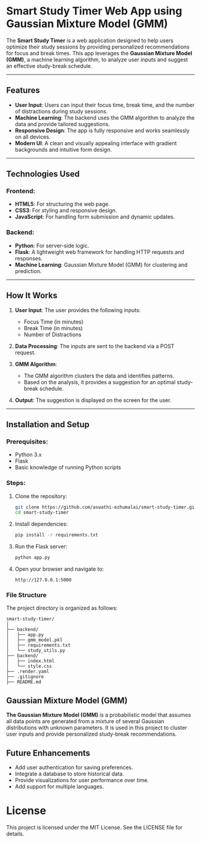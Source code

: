 # Smart Study Timer Web App using Gaussian Mixture Model (GMM)

The **Smart Study Timer** is a web application designed to help users optimize their study sessions by providing personalized recommendations for focus and break times. This app leverages the **Gaussian Mixture Model (GMM)**, a machine learning algorithm, to analyze user inputs and suggest an effective study-break schedule.

---

## Features

- **User Input**: Users can input their focus time, break time, and the number of distractions during study sessions.
- **Machine Learning**: The backend uses the GMM algorithm to analyze the data and provide tailored suggestions.
- **Responsive Design**: The app is fully responsive and works seamlessly on all devices.
- **Modern UI**: A clean and visually appealing interface with gradient backgrounds and intuitive form design.

---

## Technologies Used

### Frontend:
- **HTML5**: For structuring the web page.
- **CSS3**: For styling and responsive design.
- **JavaScript**: For handling form submission and dynamic updates.

### Backend:
- **Python**: For server-side logic.
- **Flask**: A lightweight web framework for handling HTTP requests and responses.
- **Machine Learning**: Gaussian Mixture Model (GMM) for clustering and prediction.

---

## How It Works

1. **User Input**: The user provides the following inputs:
   - Focus Time (in minutes)
   - Break Time (in minutes)
   - Number of Distractions

2. **Data Processing**: The inputs are sent to the backend via a POST request.

3. **GMM Algorithm**:
   - The GMM algorithm clusters the data and identifies patterns.
   - Based on the analysis, it provides a suggestion for an optimal study-break schedule.

4. **Output**: The suggestion is displayed on the screen for the user.

---

## Installation and Setup

### Prerequisites:
- Python 3.x
- Flask
- Basic knowledge of running Python scripts

### Steps:
1. Clone the repository:
   ```bash
   git clone https://github.com/aswathi-ezhumalai/smart-study-timer.git
   cd smart-study-timer
   ```
2. Install dependencies:
   ```bash
   pip install -r requirements.txt
   ```
3. Run the Flask server:
   ```bash
   python app.py
   ```

4. Open your browser and navigate to:
   ```
   http://127.0.0.1:5000
   ```

### File Structure

The project directory is organized as follows:

```
smart-study-timer/
│
├── backend/
│   ├── app.py
│   ├── gmm_model.pkl
│   ├── requirements.txt
│   └── study_utils.py
├── backend/
│   ├── index.html
│   └── style.css
├── .render.yaml
├── .gitignore
├── README.md

```

## Gaussian Mixture Model (GMM)
**The Gaussian Mixture Model (GMM)** is a probabilistic model that assumes all data points are generated from a mixture of several Gaussian distributions with unknown parameters. It is used in this project to cluster user inputs and provide personalized study-break recommendations.

## Future Enhancements
- Add user authentication for saving preferences.
- Integrate a database to store historical data.
- Provide visualizations for user performance over time.
- Add support for multiple languages.
# License
This project is licensed under the MIT License. See the LICENSE file for details.